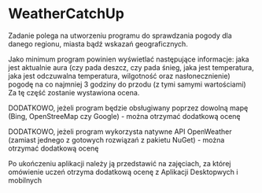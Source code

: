 # WeatherCatchUp
Zadanie polega na utworzeniu programu do sprawdzania pogody dla danego regionu, miasta bądź wskazań geograficznych.

Jako minimum program powinien wyświetlać następujące informacje:
jaka jest aktualnie aura (czy pada deszcz, czy pada śnieg, jaka jest temperatura, jaka jest odczuwalna temperatura, wilgotność oraz nasłonecznienie)
pogodę na co najmniej 3 godziny do przodu (z tymi samymi wartościami)
Za tę część zostanie wystawiona ocena.

DODATKOWO, jeżeli program będzie obsługiwany poprzez dowolną mapę (Bing, OpenStreeMap czy Google) - można otrzymać dodatkową ocenę 

DODATKOWO, jeżeli program wykorzysta natywne API OpenWeather (zamiast jednego z gotowych rozwiązań z pakietu NuGet) - można otrzymać dodatkową ocenę

Po ukończeniu aplikacji należy ją przedstawić na zajęciach, za której omówienie uczeń otrzyma dodatkową ocenę z Aplikacji Desktopwych i mobilnych

